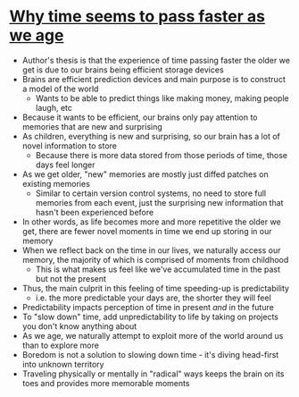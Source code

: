 # [Why time seems to pass faster as we age](https://invertedpassion.com/why-time-seems-to-pass-faster-as-we-age/)

* Author's thesis is that the experience of time passing faster the older we get is due to our brains being efficient storage devices
* Brains are efficient prediction devices and main purpose is to construct a model of the world
  * Wants to be able to predict things like making money, making people laugh, etc
* Because it wants to be efficient, our brains only pay attention to memories that are new and surprising
* As children, everything is new and surprising, so our brain has a lot of novel information to store
  * Because there is more data stored from those periods of time, those days feel longer
* As we get older, "new" memories are mostly just diffed patches on existing memories
  * Similar to certain version control systems, no need to store full memories from each event, just the surprising new information that hasn't been experienced before
* In other words, as life becomes more and more repetitive the older we get, there are fewer novel moments in time we end up storing in our memory
* When we reflect back on the time in our lives, we naturally access our memory, the majority of which is comprised of moments from childhood
  * This is what makes us feel like we've accumulated time in the past but not the present
* Thus, the main culprit in this feeling of time speeding-up is predictability
  * i.e. the more predictable your days are, the shorter they will feel
* Predictability impacts perception of time in present _and_ in the future
* To "slow down" time, add unpredictability to life by taking on projects you don't know anything about
* As we age, we naturally attempt to exploit more of the world around us than to explore more
* Boredom is not a solution to slowing down time - it's diving head-first into unknown territory
* Traveling physically or mentally in "radical" ways keeps the brain on its toes and provides more memorable moments
